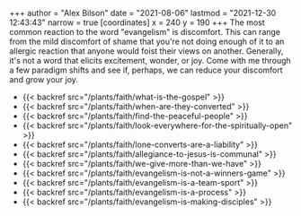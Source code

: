 +++
author = "Alex Bilson"
date = "2021-08-06"
lastmod = "2021-12-30 12:43:43"
narrow = true
[coordinates]
    x = 240
    y = 190
+++
The most common reaction to the word "evangelism" is discomfort. This can range from the mild discomfort of shame that you're not doing enough of it to an allergic reaction that anyone would foist their views on another. Generally, it's not a word that elicits excitement, wonder, or joy. Come with me through a few paradigm shifts and see if, perhaps, we can reduce your discomfort and grow your joy.

- {{< backref src="/plants/faith/what-is-the-gospel" >}}
- {{< backref src="/plants/faith/when-are-they-converted" >}}
- {{< backref src="/plants/faith/find-the-peaceful-people" >}}
- {{< backref src="/plants/faith/look-everywhere-for-the-spiritually-open" >}}
- {{< backref src="/plants/faith/lone-converts-are-a-liability" >}}
- {{< backref src="/plants/faith/allegiance-to-jesus-is-communal" >}}
- {{< backref src="/plants/faith/we-give-more-than-we-have" >}}
- {{< backref src="/plants/faith/evangelism-is-not-a-winners-game" >}}
- {{< backref src="/plants/faith/evangelism-is-a-team-sport" >}}
- {{< backref src="/plants/faith/evangelism-is-a-process" >}}
- {{< backref src="/plants/faith/evangelism-is-making-disciples" >}}
